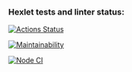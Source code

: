 ### Hexlet tests and linter status:
[![Actions Status](https://github.com/mirreinh/frontend-project-lvl1/workflows/hexlet-check/badge.svg)](https://github.com/mirreinh/frontend-project-lvl1/actions)

[![Maintainability](https://api.codeclimate.com/v1/badges/a99a88d28ad37a79dbf6/maintainability)](https://codeclimate.com/github/codeclimate/codeclimate/maintainability)

[![Node CI](https://github.com/mirreinh/frontend-project-lvl1/workflows/node-ci/badge.svg)](https://github.com/mirreinh/frontend-project-lvl1/actions)
